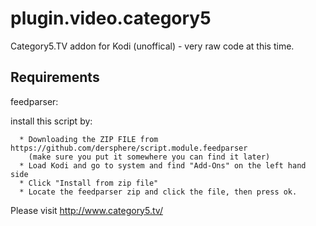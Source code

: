 # plugin.video.category5
Category5.TV addon for Kodi (unoffical) - very raw code at this time.

## Requirements

   feedparser:

  install this script by:

      * Downloading the ZIP FILE from https://github.com/dersphere/script.module.feedparser
        (make sure you put it somewhere you can find it later)
      * Load Kodi and go to system and find "Add-Ons" on the left hand side
      * Click "Install from zip file"
      * Locate the feedparser zip and click the file, then press ok.  

Please visit http://www.category5.tv/
